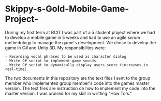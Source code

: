 # Skippy-s-Gold-Mobile-Game-Project-

During my first term at BCIT I was part of a 5 student project where we
had to develop a mobile game in 5 weeks and had to use an agile scrum
methedology to manage the game's development. We chose to develop the 
game in C# and Unity 3D. My responsibilites were:

    - Recording vocal phrases to be used as character dialog
    - Write C# script to implement game sounds.
    - Write C# script to dynamically display users score (increases in real-time).
    
The two documents in this repository are the text files I sent to the group 
member who implemented group member's code into the games master version.
The text files are instruction on how to implement my code into the master
version. I was praised for my skill in writting "How To's." 